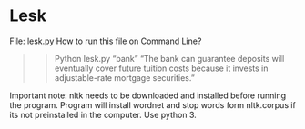 # Lesk
File: lesk.py
How to run this file on Command Line?
>> Python lesk.py “bank” “The bank can guarantee deposits will eventually cover future tuition costs 
because it invests in adjustable-rate mortgage securities.”

Important note: nltk needs to be downloaded and installed before running the program. Program will install wordnet and stop words form nltk.corpus if its not preinstalled in the computer.
Use python 3.
